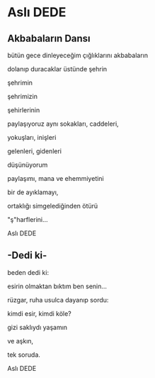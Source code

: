 # Aslı DEDE

## Akbabaların Dansı

bütün gece dinleyeceğim çığlıklarını akbabaların

dolanıp duracaklar üstünde şehrin

şehrimin

şehrimizin

şehirlerinin



paylaşıyoruz aynı sokakları, caddeleri,

yokuşları, inişleri

gelenleri, gidenleri

düşünüyorum

paylaşımı, mana ve ehemmiyetini



bir de ayıklamayı,

ortaklığı simgelediğinden ötürü

"ş"harflerini...

Aslı DEDE

## -Dedi ki-

beden dedi ki:

esirin olmaktan bıktım ben senin...



rüzgar, ruha usulca dayanıp sordu:

kimdi esir, kimdi köle?



gizi saklıydı yaşamın 

ve aşkın,

tek soruda.

Aslı DEDE